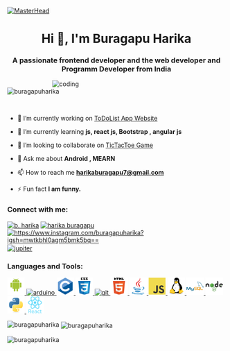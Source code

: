 [![MasterHead](https://i.pinimg.com/originals/d4/81/f3/d481f3c72e283309071f79e01b05c06d.gif)](https://buragapuharika.io)
<h1 align="center">Hi 👋, I'm Buragapu Harika</h1>
<h3 align="center">A passionate frontend developer and the web developer and Programm Developer from India</h3>
<img align="right" alt="coding" width="400" scr="https://gifdb.com/images/high/computer-system-coding-j3szfjv9fwb5at9x.gif">

<p align="left"> <img src="https://komarev.com/ghpvc/?username=buragapuharika&label=Profile%20views&color=0e75b6&style=flat" alt="buragapuharika" /> </p>

<p align="left"> <a href="https://twitter.com/" target="blank"><img src="https://img.shields.io/twitter/follow/?logo=twitter&style=for-the-badge" alt="" /></a> </p>

- 🔭 I’m currently working on [ToDoList App Website](https://lnkd.in/eFQGd8j9)

- 🌱 I’m currently learning **js, react js, Bootstrap , angular js**

- 👯 I’m looking to collaborate on [TicTacToe Game](https://github.com/BuragapuHarika/PRODIGY_WD_03)

- 💬 Ask me about **Android , MEARN**

- 📫 How to reach me **harikaburagapu7@gmail.com**

- ⚡ Fun fact **I am funny.**

<h3 align="left">Connect with me:</h3>
<p align="left">
<a href="https://codepen.io/b. harika" target="blank"><img align="center" src="https://raw.githubusercontent.com/rahuldkjain/github-profile-readme-generator/master/src/images/icons/Social/codepen.svg" alt="b. harika" height="30" width="40" /></a>
<a href="https://linkedin.com/in/harika buragapu" target="blank"><img align="center" src="https://raw.githubusercontent.com/rahuldkjain/github-profile-readme-generator/master/src/images/icons/Social/linked-in-alt.svg" alt="harika buragapu" height="30" width="40" /></a>
<a href="https://instagram.com/https://www.instagram.com/buragapuharika?igsh=mwtkbhl0agm5bmk5bq==" target="blank"><img align="center" src="https://raw.githubusercontent.com/rahuldkjain/github-profile-readme-generator/master/src/images/icons/Social/instagram.svg" alt="https://www.instagram.com/buragapuharika?igsh=mwtkbhl0agm5bmk5bq==" height="30" width="40" /></a>
<a href="https://www.youtube.com/c/jupiter" target="blank"><img align="center" src="https://raw.githubusercontent.com/rahuldkjain/github-profile-readme-generator/master/src/images/icons/Social/youtube.svg" alt="jupiter" height="30" width="40" /></a>
</p>

<h3 align="left">Languages and Tools:</h3>
<p align="left"> <a href="https://developer.android.com" target="_blank" rel="noreferrer"> <img src="https://raw.githubusercontent.com/devicons/devicon/master/icons/android/android-original-wordmark.svg" alt="android" width="40" height="40"/> </a> <a href="https://www.arduino.cc/" target="_blank" rel="noreferrer"> <img src="https://cdn.worldvectorlogo.com/logos/arduino-1.svg" alt="arduino" width="40" height="40"/> </a> <a href="https://www.cprogramming.com/" target="_blank" rel="noreferrer"> <img src="https://raw.githubusercontent.com/devicons/devicon/master/icons/c/c-original.svg" alt="c" width="40" height="40"/> </a> <a href="https://www.w3schools.com/css/" target="_blank" rel="noreferrer"> <img src="https://raw.githubusercontent.com/devicons/devicon/master/icons/css3/css3-original-wordmark.svg" alt="css3" width="40" height="40"/> </a> <a href="https://git-scm.com/" target="_blank" rel="noreferrer"> <img src="https://www.vectorlogo.zone/logos/git-scm/git-scm-icon.svg" alt="git" width="40" height="40"/> </a> <a href="https://www.w3.org/html/" target="_blank" rel="noreferrer"> <img src="https://raw.githubusercontent.com/devicons/devicon/master/icons/html5/html5-original-wordmark.svg" alt="html5" width="40" height="40"/> </a> <a href="https://www.java.com" target="_blank" rel="noreferrer"> <img src="https://raw.githubusercontent.com/devicons/devicon/master/icons/java/java-original.svg" alt="java" width="40" height="40"/> </a> <a href="https://developer.mozilla.org/en-US/docs/Web/JavaScript" target="_blank" rel="noreferrer"> <img src="https://raw.githubusercontent.com/devicons/devicon/master/icons/javascript/javascript-original.svg" alt="javascript" width="40" height="40"/> </a> <a href="https://www.linux.org/" target="_blank" rel="noreferrer"> <img src="https://raw.githubusercontent.com/devicons/devicon/master/icons/linux/linux-original.svg" alt="linux" width="40" height="40"/> </a> <a href="https://www.mysql.com/" target="_blank" rel="noreferrer"> <img src="https://raw.githubusercontent.com/devicons/devicon/master/icons/mysql/mysql-original-wordmark.svg" alt="mysql" width="40" height="40"/> </a> <a href="https://nodejs.org" target="_blank" rel="noreferrer"> <img src="https://raw.githubusercontent.com/devicons/devicon/master/icons/nodejs/nodejs-original-wordmark.svg" alt="nodejs" width="40" height="40"/> </a> <a href="https://www.python.org" target="_blank" rel="noreferrer"> <img src="https://raw.githubusercontent.com/devicons/devicon/master/icons/python/python-original.svg" alt="python" width="40" height="40"/> </a> <a href="https://reactjs.org/" target="_blank" rel="noreferrer"> <img src="https://raw.githubusercontent.com/devicons/devicon/master/icons/react/react-original-wordmark.svg" alt="react" width="40" height="40"/> </a> </p>

<p><img align="left" src="https://github-readme-stats.vercel.app/api/top-langs?username=buragapuharika&show_icons=true&locale=en&layout=compact" alt="buragapuharika" /></p>

<p>&nbsp;<img align="center" src="https://github-readme-stats.vercel.app/api?username=buragapuharika&show_icons=true&locale=en" alt="buragapuharika" /></p>

<p><img align="center" src="https://github-readme-streak-stats.herokuapp.com/?user=buragapuharika&" alt="buragapuharika" /></p>

